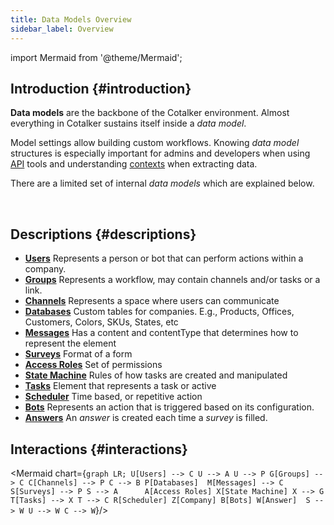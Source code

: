 ```yaml
---
title: Data Models Overview
sidebar_label: Overview
---
```

import Mermaid from '@theme/Mermaid';


<div className="alert alert--primary">

## Introduction {#introduction}

**Data models** are the backbone of the Cotalker environment. Almost everything in Cotalker sustains itself inside a _data model_. 

Model settings allow building custom workflows. Knowing _data model_ structures is especially important for admins and developers when using [API](/docs/documentation/api/overview_api) tools and understanding [contexts](/docs/documentation/automation/triggers_and_contexts#context-language) when extracting data.

There are a limited set of internal _data models_ which are explained below.

</div>
<br/>

## Descriptions {#descriptions}

* [__Users__](/docs/documentation/models/model_users) Represents a person or bot that can perform actions within a company.
* [__Groups__](/docs/documentation/models/model_groups) Represents a workflow, may contain channels and/or tasks or a link.
* [__Channels__](/docs/documentation/models/model_channels) Represents a space where users can communicate
* [__Databases__](/docs/documentation/models/model_propertytypes) Custom tables for companies. E.g., Products, Offices, Customers, Colors, SKUs, States, etc
* [__Messages__](/docs/documentation/models/model_messages) Has a content and contentType that determines how to represent the element
* [__Surveys__](/docs/documentation/models/model_surveys) Format of a form
* [__Access Roles__](/docs/documentation/models/model_accessroles) Set of permissions
* [__State Machine__](/docs/documentation/models/model_statemachine) Rules of how tasks are created and manipulated
* [__Tasks__](/docs/documentation/models/model_tasks) Element that represents a task or active
* [__Scheduler__](/docs/documentation/models/model_scheduler) Time based, or repetitive action
* [__Bots__](/docs/documentation/models/model_bots) Represents an action that is triggered based on its configuration.
* [__Answers__](/docs/documentation/models/model_answers) An _answer_ is created each time a _survey_ is filled.

## Interactions {#interactions}

<Mermaid chart={`
	graph LR;
        U[Users] --> C
        U --> A
        U --> P
        G[Groups] --> C
        C[Channels] --> P
        C --> B
        P[Databases] 
        M[Messages] --> C
        S[Surveys] --> P
        S --> A     
        A[Access Roles]
        X[State Machine]
        X --> G
        T[Tasks] --> X
        T --> C
        R[Scheduler]
        Z[Company]
        B[Bots]
        W[Answer] 
        S --> W
        U --> W
        C --> W
`}/>
